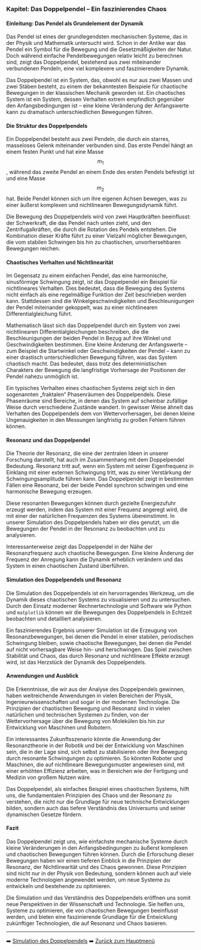 ### Kapitel: Das Doppelpendel – Ein faszinierendes Chaos

#### Einleitung: Das Pendel als Grundelement der Dynamik

Das Pendel ist eines der grundlegendsten mechanischen Systeme, das in der Physik und Mathematik untersucht wird. Schon in der Antike war das Pendel ein Symbol für die Bewegung und die Gesetzmäßigkeiten der Natur. Doch während einfache Pendelbewegungen relativ leicht zu berechnen sind, zeigt das Doppelpendel, bestehend aus zwei miteinander verbundenen Pendeln, eine viel komplexere und faszinierendere Dynamik.

Das Doppelpendel ist ein System, das, obwohl es nur aus zwei Massen und zwei Stäben besteht, zu einem der bekanntesten Beispiele für chaotische Bewegungen in der klassischen Mechanik geworden ist. Ein chaotisches System ist ein System, dessen Verhalten extrem empfindlich gegenüber den Anfangsbedingungen ist – eine kleine Veränderung der Anfangswerte kann zu dramatisch unterschiedlichen Bewegungen führen. 

#### Die Struktur des Doppelpendels

Ein Doppelpendel besteht aus zwei Pendeln, die durch ein starres, masseloses Gelenk miteinander verbunden sind. Das erste Pendel hängt an einem festen Punkt und hat eine Masse $$m_1$$, während das zweite Pendel an einem Ende des ersten Pendels befestigt ist und eine Masse $$m_2$$ hat. Beide Pendel können sich um ihre eigenen Achsen bewegen, was zu einer äußerst komplexen und nichtlinearen Bewegungsdynamik führt.

Die Bewegung des Doppelpendels wird von zwei Hauptkräften beeinflusst: der Schwerkraft, die das Pendel nach unten zieht, und den Zentrifugalkräften, die durch die Rotation des Pendels entstehen. Die Kombination dieser Kräfte führt zu einer Vielzahl möglicher Bewegungen, die vom stabilen Schwingen bis hin zu chaotischen, unvorhersehbaren Bewegungen reichen.

#### Chaotisches Verhalten und Nichtlinearität

Im Gegensatz zu einem einfachen Pendel, das eine harmonische, sinusförmige Schwingung zeigt, ist das Doppelpendel ein Beispiel für nichtlineares Verhalten. Dies bedeutet, dass die Bewegung des Systems nicht einfach als eine regelmäßige Funktion der Zeit beschrieben werden kann. Stattdessen sind die Winkelgeschwindigkeiten und Beschleunigungen der Pendel miteinander gekoppelt, was zu einer nichtlinearen Differentialgleichung führt.

Mathematisch lässt sich das Doppelpendel durch ein System von zwei nichtlinearen Differentialgleichungen beschreiben, die die Beschleunigungen der beiden Pendel in Bezug auf ihre Winkel und Geschwindigkeiten bestimmen. Eine kleine Änderung der Anfangswerte – zum Beispiel die Startwinkel oder Geschwindigkeiten der Pendel – kann zu einer drastisch unterschiedlichen Bewegung führen, was das System chaotisch macht. Das bedeutet, dass trotz des deterministischen Charakters der Bewegung die langfristige Vorhersage der Positionen der Pendel nahezu unmöglich ist.

Ein typisches Verhalten eines chaotischen Systems zeigt sich in den sogenannten „fraktalen“ Phasenräumen des Doppelpendels. Diese Phasenräume sind Bereiche, in denen das System auf scheinbar zufällige Weise durch verschiedene Zustände wandert. In gewisser Weise ähnelt das Verhalten des Doppelpendels dem von Wettervorhersagen, bei denen kleine Ungenauigkeiten in den Messungen langfristig zu großen Fehlern führen können.
#### Resonanz und das Doppelpendel

Die Theorie der Resonanz, die eine der zentralen Ideen in unserer Forschung darstellt, hat auch im Zusammenhang mit dem Doppelpendel Bedeutung. Resonanz tritt auf, wenn ein System mit seiner Eigenfrequenz in Einklang mit einer externen Schwingung tritt, was zu einer Verstärkung der Schwingungsamplitude führen kann. Das Doppelpendel zeigt in bestimmten Fällen eine Resonanz, bei der beide Pendel synchron schwingen und eine harmonische Bewegung erzeugen.

Diese resonanten Bewegungen können durch gezielte Energiezufuhr erzeugt werden, indem das System mit einer Frequenz angeregt wird, die mit einer der natürlichen Frequenzen des Systems übereinstimmt. In unserer Simulation des Doppelpendels haben wir dies genutzt, um die Bewegungen der Pendel in der Resonanz zu beobachten und zu analysieren.

Interessanterweise zeigt das Doppelpendel in der Nähe der Resonanzfrequenz auch chaotische Bewegungen. Eine kleine Änderung der Frequenz der Anregung kann die Dynamik erheblich verändern und das System in einen chaotischen Zustand überführen.

#### Simulation des Doppelpendels und Resonanz

Die Simulation des Doppelpendels ist ein hervorragendes Werkzeug, um die Dynamik dieses chaotischen Systems zu visualisieren und zu untersuchen. Durch den Einsatz moderner Rechnertechnologie und Software wie Python und `matplotlib` können wir die Bewegungen des Doppelpendels in Echtzeit beobachten und detailliert analysieren.

Ein faszinierendes Ergebnis unserer Simulation ist die Erzeugung von Resonanzbewegungen, bei denen die Pendel in einer stabilen, periodischen Schwingung bleiben, sowie chaotische Bewegungen, bei denen die Pendel auf nicht vorhersagbare Weise hin- und herschwingen. Das Spiel zwischen Stabilität und Chaos, das durch Resonanz und nichtlineare Effekte erzeugt wird, ist das Herzstück der Dynamik des Doppelpendels.

#### Anwendungen und Ausblick

Die Erkenntnisse, die wir aus der Analyse des Doppelpendels gewinnen, haben weitreichende Anwendungen in vielen Bereichen der Physik, Ingenieurwissenschaften und sogar in der modernen Technologie. Die Prinzipien der chaotischen Bewegung und Resonanz sind in vielen natürlichen und technischen Systemen zu finden, von der Wettervorhersage über die Bewegung von Molekülen bis hin zur Entwicklung von Maschinen und Robotern.

Ein interessantes Zukunftsszenario könnte die Anwendung der Resonanztheorie in der Robotik und bei der Entwicklung von Maschinen sein, die in der Lage sind, sich selbst zu stabilisieren oder ihre Bewegung durch resonante Schwingungen zu optimieren. So könnten Roboter und Maschinen, die auf nichtlineare Bewegungsmuster angewiesen sind, mit einer erhöhten Effizienz arbeiten, was in Bereichen wie der Fertigung und Medizin von großem Nutzen wäre.

Das Doppelpendel, als einfaches Beispiel eines chaotischen Systems, hilft uns, die fundamentalen Prinzipien des Chaos und der Resonanz zu verstehen, die nicht nur die Grundlage für neue technische Entwicklungen bilden, sondern auch das tiefere Verständnis des Universums und seiner dynamischen Gesetze fördern.

#### Fazit

Das Doppelpendel zeigt uns, wie einfachste mechanische Systeme durch kleine Veränderungen in den Anfangsbedingungen zu äußerst komplexen und chaotischen Bewegungen führen können. Durch die Erforschung dieser Bewegungen haben wir einen tieferen Einblick in die Prinzipien der Resonanz, der Nichtlinearität und des Chaos gewonnen. Diese Prinzipien sind nicht nur in der Physik von Bedeutung, sondern können auch auf viele moderne Technologien angewendet werden, um neue Systeme zu entwickeln und bestehende zu optimieren.

Die Simulation und das Verständnis des Doppelpendels eröffnen uns somit neue Perspektiven in der Wissenschaft und Technologie. Sie helfen uns, Systeme zu optimieren, die von chaotischen Bewegungen beeinflusst werden, und bieten eine faszinierende Grundlage für die Entwicklung zukünftiger Technologien, die auf Resonanz und Chaos basieren.

---

➡️ [Simulation des Doppelpendels](Doppelpendel.py)
➡️ [Zurück zum Hauptmenü](README.md)